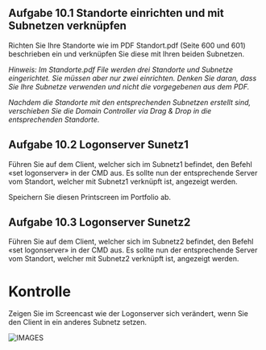 ﻿## **Aufgabe 10.1 Standorte einrichten und mit Subnetzen verknüpfen** 
Richten Sie Ihre Standorte wie im PDF Standort.pdf (Seite 600 und 601) beschrieben ein und verknüpfen Sie diese mit Ihren beiden Subnetzen. 

*Hinweis: Im Standorte.pdf File werden drei Standorte und Subnetze eingerichtet. Sie müssen aber nur zwei einrichten. Denken Sie daran, dass Sie Ihre Subnetze verwenden und nicht die vorgegebenen aus dem PDF.*

*Nachdem die Standorte mit den entsprechenden Subnetzen erstellt sind, verschieben Sie die Domain Controller via Drag & Drop in die entsprechenden Standorte.*

## **Aufgabe 10.2 Logonserver Sunetz1**
Führen Sie auf dem Client, welcher sich im Subnetz1 befindet, den Befehl «set logonserver» in der CMD aus. Es sollte nun der entsprechende Server vom Standort, welcher mit Subnetz1 verknüpft ist, angezeigt werden.

Speichern Sie diesen Printscreen im Portfolio ab.


## **Aufgabe 10.3 Logonserver Sunetz2**
Führen Sie auf dem Client, welcher sich im Subnetz2 befindet, den Befehl «set logonserver» in der CMD aus. Es sollte nun der entsprechende Server vom Standort, welcher mit Subnetz2 verknüpft ist, angezeigt werden.

# Kontrolle
Zeigen Sie im Screencast wie der Logonserver sich verändert, wenn Sie den Client in ein anderes Subnetz setzen.

![IMAGES]() 

